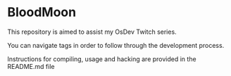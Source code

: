 # BloodMoon

This repository is aimed to assist my OsDev Twitch series.

You can navigate tags in order to follow through the development process.

Instructions for compiling, usage and hacking are provided in the README.md file
